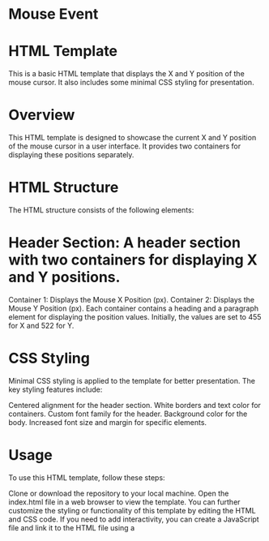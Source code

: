 # Mouse Event 
# HTML Template
This is a basic HTML template that displays the X and Y position of the mouse cursor. It also includes some minimal CSS styling for presentation.

# Overview
This HTML template is designed to showcase the current X and Y position of the mouse cursor in a user interface. It provides two containers for displaying these positions separately.

# HTML Structure
The HTML structure consists of the following elements:

# Header Section: A header section with two containers for displaying X and Y positions.
Container 1: Displays the Mouse X Position (px).
Container 2: Displays the Mouse Y Position (px).
Each container contains a heading and a paragraph element for displaying the position values. Initially, the values are set to 455 for X and 522 for Y.

# CSS Styling
Minimal CSS styling is applied to the template for better presentation. The key styling features include:

Centered alignment for the header section.
White borders and text color for containers.
Custom font family for the header.
Background color for the body.
Increased font size and margin for specific elements.
# Usage
To use this HTML template, follow these steps:

Clone or download the repository to your local machine.
Open the index.html file in a web browser to view the template.
You can further customize the styling or functionality of this template by editing the HTML and CSS code. If you need to add interactivity, you can create a JavaScript file and link it to the HTML file using a <script> tag.
